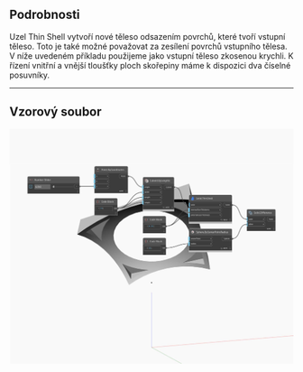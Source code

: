 ## Podrobnosti
Uzel Thin Shell vytvoří nové těleso odsazením povrchů, které tvoří vstupní těleso. Toto je také možné považovat za zesílení povrchů vstupního tělesa. V níže uvedeném příkladu použijeme jako vstupní těleso zkosenou krychli. K řízení vnitřní a vnější tloušťky ploch skořepiny máme k dispozici dva číselné posuvníky.
___
## Vzorový soubor

![ThinShell](./Autodesk.DesignScript.Geometry.Solid.ThinShell_img.jpg)

